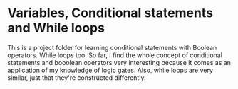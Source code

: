 # Variables, Conditional statements and While loops
This is a project folder for learning conditional statements with Boolean operators.
While loops too.
So far, I find the whole concept of conditional statements and booolean operators very interesting because it comes as an application of my knowledge of logic gates.
Also, while loops are very similar, just that they're constructed differently.
